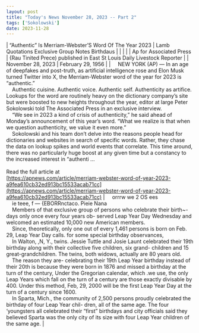 ```yaml
---
layout: post
title: "Today's News November 28, 2023 -- Part 2"
tags: ['Sokolowski']
date: 2023-11-28
---
```


| “Authentic” Is Merriam-Webster’S Word Of The Year 2023 | Lamb Quotations   Exclusive Group Notes Birthdaus  |
|  |  |
| Ap for Associated Press | {Rau Tinited Prece)  published in East St Louis Daily Livestock Reporter |
| November 28, 2023 | February 29, 1956 |
| &nbsp;&nbsp;&nbsp;&nbsp;NEW YORK (AP) — In an age of deepfakes and post-truth, as artificial intelligence rose and Elon Musk turned Twitter into X, the Merriam-Webster word of the year for 2023 is “authentic.”<br>&nbsp;&nbsp;&nbsp;&nbsp;Authentic cuisine. Authentic voice. Authentic self. Authenticity as artifice. Lookups for the word are routinely heavy on the dictionary company’s site but were boosted to new heights throughout the year, editor at large Peter Sokolowski told The Associated Press in an exclusive interview.<br>&nbsp;&nbsp;&nbsp;&nbsp;“We see in 2023 a kind of crisis of authenticity,” he said ahead of Monday’s announcement of this year’s word. “What we realize is that when we question authenticity, we value it even more.”<br>&nbsp;&nbsp;&nbsp;&nbsp;Sokolowski and his team don’t delve into the reasons people head for dictionaries and websites in search of specific words. Rather, they chase the data on lookup spikes and world events that correlate. This time around, there was no particularly huge boost at any given time but a constancy to the increased interest in “authenti ...<br><br>Read the full article at<br>[https://apnews.com/article/merriam-webster-word-of-year-2023-a9fea610cb32ed913bc15533acab71cc](https://apnews.com/article/merriam-webster-word-of-year-2023-a9fea610cb32ed913bc15533acab71cc) | &nbsp;&nbsp;&nbsp;&nbsp;orrrw we 2 OS ees<br>&nbsp;&nbsp;&nbsp;&nbsp;ie teee, f — {EBORRnctaco. Pieie Nana<br>&nbsp;&nbsp;&nbsp;&nbsp;Members of that exclusive group of persons who celebrate their birth~- days only once every four years ob- served Leap Year Day Wednesday and welcomed an estimated 10,000 new American members.<br>&nbsp;&nbsp;&nbsp;&nbsp;Since, theoretically, only one out of every 1,461 persons is born on Feb. 29, Leap Year Day calls. for some special birthday observances,<br>&nbsp;&nbsp;&nbsp;&nbsp;In Walton, ,N, Y., twins. Jessie Tuttle and Josie Launt celebrated their 19th birthday along with their collective five children, six grand- children and 15 great-grandchildren. The twins, both widows, actually are 80 years old.<br>&nbsp;&nbsp;&nbsp;&nbsp;The reason they are- celebrating their 19th Leap Year birthday instead of their 20th is because they were born in 1876 and missed a birthday at the turn of the century, Under the Gregorian calendar, which .we use, the only Leap Years which fall on the turn of a century are those exactly divisable by 400. Under this method, Feb, 29, 2000 will be the first Leap Year Day at the turn of a century since 1600.<br>&nbsp;&nbsp;&nbsp;&nbsp;In Sparta, Mich., the community of 2,500 persons proudly celebrated the birthday of four Leap Year chil- dren, all of the same age. The four ‘youngsters all celebrated their “first” birthdays and city officials said they believed Sparta was the only city of its size with four Leap Year children of the same age.  |